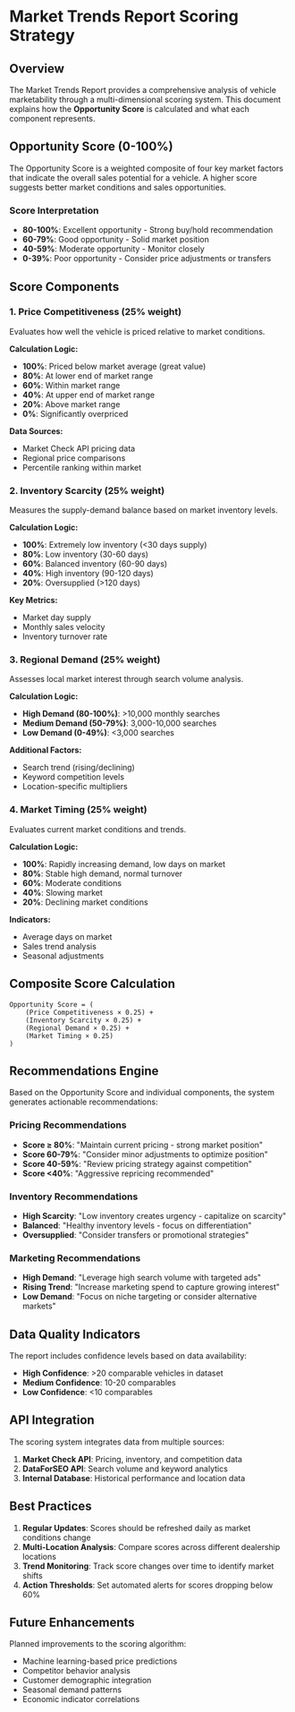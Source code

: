 # Market Trends Report Scoring Strategy

## Overview

The Market Trends Report provides a comprehensive analysis of vehicle marketability through a multi-dimensional scoring system. This document explains how the **Opportunity Score** is calculated and what each component represents.

## Opportunity Score (0-100%)

The Opportunity Score is a weighted composite of four key market factors that indicate the overall sales potential for a vehicle. A higher score suggests better market conditions and sales opportunities.

### Score Interpretation
- **80-100%**: Excellent opportunity - Strong buy/hold recommendation
- **60-79%**: Good opportunity - Solid market position
- **40-59%**: Moderate opportunity - Monitor closely
- **0-39%**: Poor opportunity - Consider price adjustments or transfers

## Score Components

### 1. Price Competitiveness (25% weight)
Evaluates how well the vehicle is priced relative to market conditions.

**Calculation Logic:**
- **100%**: Priced below market average (great value)
- **80%**: At lower end of market range
- **60%**: Within market range
- **40%**: At upper end of market range
- **20%**: Above market range
- **0%**: Significantly overpriced

**Data Sources:**
- Market Check API pricing data
- Regional price comparisons
- Percentile ranking within market

### 2. Inventory Scarcity (25% weight)
Measures the supply-demand balance based on market inventory levels.

**Calculation Logic:**
- **100%**: Extremely low inventory (<30 days supply)
- **80%**: Low inventory (30-60 days)
- **60%**: Balanced inventory (60-90 days)
- **40%**: High inventory (90-120 days)
- **20%**: Oversupplied (>120 days)

**Key Metrics:**
- Market day supply
- Monthly sales velocity
- Inventory turnover rate

### 3. Regional Demand (25% weight)
Assesses local market interest through search volume analysis.

**Calculation Logic:**
- **High Demand (80-100%)**: >10,000 monthly searches
- **Medium Demand (50-79%)**: 3,000-10,000 searches
- **Low Demand (0-49%)**: <3,000 searches

**Additional Factors:**
- Search trend (rising/declining)
- Keyword competition levels
- Location-specific multipliers

### 4. Market Timing (25% weight)
Evaluates current market conditions and trends.

**Calculation Logic:**
- **100%**: Rapidly increasing demand, low days on market
- **80%**: Stable high demand, normal turnover
- **60%**: Moderate conditions
- **40%**: Slowing market
- **20%**: Declining market conditions

**Indicators:**
- Average days on market
- Sales trend analysis
- Seasonal adjustments

## Composite Score Calculation

```
Opportunity Score = (
    (Price Competitiveness × 0.25) +
    (Inventory Scarcity × 0.25) +
    (Regional Demand × 0.25) +
    (Market Timing × 0.25)
)
```

## Recommendations Engine

Based on the Opportunity Score and individual components, the system generates actionable recommendations:

### Pricing Recommendations
- **Score ≥ 80%**: "Maintain current pricing - strong market position"
- **Score 60-79%**: "Consider minor adjustments to optimize position"
- **Score 40-59%**: "Review pricing strategy against competition"
- **Score <40%**: "Aggressive repricing recommended"

### Inventory Recommendations
- **High Scarcity**: "Low inventory creates urgency - capitalize on scarcity"
- **Balanced**: "Healthy inventory levels - focus on differentiation"
- **Oversupplied**: "Consider transfers or promotional strategies"

### Marketing Recommendations
- **High Demand**: "Leverage high search volume with targeted ads"
- **Rising Trend**: "Increase marketing spend to capture growing interest"
- **Low Demand**: "Focus on niche targeting or consider alternative markets"

## Data Quality Indicators

The report includes confidence levels based on data availability:
- **High Confidence**: >20 comparable vehicles in dataset
- **Medium Confidence**: 10-20 comparables
- **Low Confidence**: <10 comparables

## API Integration

The scoring system integrates data from multiple sources:
1. **Market Check API**: Pricing, inventory, and competition data
2. **DataForSEO API**: Search volume and keyword analytics
3. **Internal Database**: Historical performance and location data

## Best Practices

1. **Regular Updates**: Scores should be refreshed daily as market conditions change
2. **Multi-Location Analysis**: Compare scores across different dealership locations
3. **Trend Monitoring**: Track score changes over time to identify market shifts
4. **Action Thresholds**: Set automated alerts for scores dropping below 60%

## Future Enhancements

Planned improvements to the scoring algorithm:
- Machine learning-based price predictions
- Competitor behavior analysis
- Customer demographic integration
- Seasonal demand patterns
- Economic indicator correlations